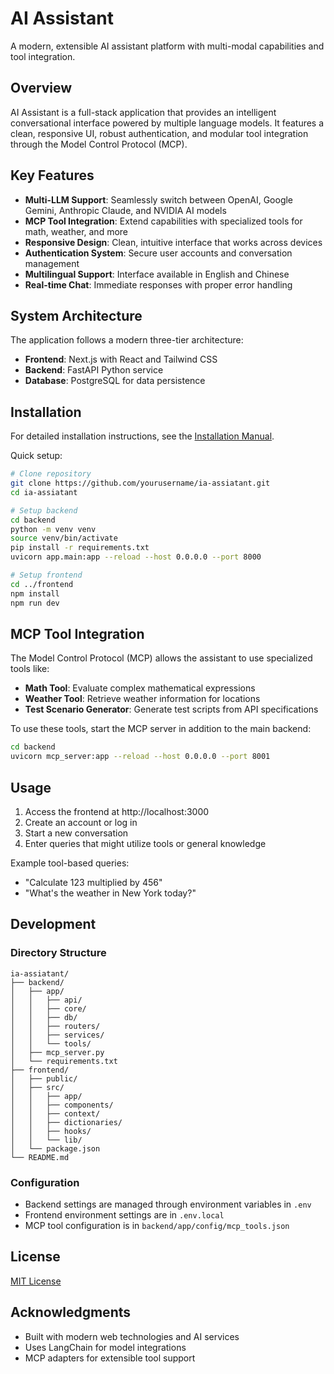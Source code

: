 # AI Assistant

A modern, extensible AI assistant platform with multi-modal capabilities and tool integration.

## Overview

AI Assistant is a full-stack application that provides an intelligent conversational interface powered by multiple language models. It features a clean, responsive UI, robust authentication, and modular tool integration through the Model Control Protocol (MCP).

## Key Features

- **Multi-LLM Support**: Seamlessly switch between OpenAI, Google Gemini, Anthropic Claude, and NVIDIA AI models
- **MCP Tool Integration**: Extend capabilities with specialized tools for math, weather, and more
- **Responsive Design**: Clean, intuitive interface that works across devices
- **Authentication System**: Secure user accounts and conversation management
- **Multilingual Support**: Interface available in English and Chinese
- **Real-time Chat**: Immediate responses with proper error handling

## System Architecture

The application follows a modern three-tier architecture:

- **Frontend**: Next.js with React and Tailwind CSS
- **Backend**: FastAPI Python service 
- **Database**: PostgreSQL for data persistence

## Installation

For detailed installation instructions, see the [Installation Manual](INSTALLATION.md).

Quick setup:

```bash
# Clone repository
git clone https://github.com/yourusername/ia-assiatant.git
cd ia-assiatant

# Setup backend
cd backend
python -m venv venv
source venv/bin/activate
pip install -r requirements.txt
uvicorn app.main:app --reload --host 0.0.0.0 --port 8000

# Setup frontend
cd ../frontend
npm install
npm run dev
```

## MCP Tool Integration

The Model Control Protocol (MCP) allows the assistant to use specialized tools like:

- **Math Tool**: Evaluate complex mathematical expressions
- **Weather Tool**: Retrieve weather information for locations
- **Test Scenario Generator**: Generate test scripts from API specifications

To use these tools, start the MCP server in addition to the main backend:

```bash
cd backend
uvicorn mcp_server:app --reload --host 0.0.0.0 --port 8001
```

## Usage

1. Access the frontend at http://localhost:3000
2. Create an account or log in
3. Start a new conversation
4. Enter queries that might utilize tools or general knowledge

Example tool-based queries:
- "Calculate 123 multiplied by 456"
- "What's the weather in New York today?"

## Development

### Directory Structure

```
ia-assiatant/
├── backend/
│   ├── app/
│   │   ├── api/
│   │   ├── core/
│   │   ├── db/
│   │   ├── routers/
│   │   ├── services/
│   │   └── tools/
│   ├── mcp_server.py
│   └── requirements.txt
├── frontend/
│   ├── public/
│   ├── src/
│   │   ├── app/
│   │   ├── components/
│   │   ├── context/
│   │   ├── dictionaries/
│   │   ├── hooks/
│   │   └── lib/
│   └── package.json
└── README.md
```

### Configuration

- Backend settings are managed through environment variables in `.env`
- Frontend environment settings are in `.env.local`
- MCP tool configuration is in `backend/app/config/mcp_tools.json`

## License

[MIT License](LICENSE)

## Acknowledgments

- Built with modern web technologies and AI services
- Uses LangChain for model integrations
- MCP adapters for extensible tool support 
